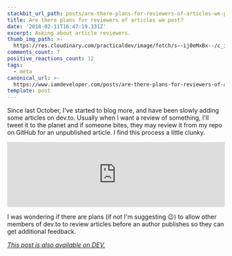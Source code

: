 ```yaml
---
stackbit_url_path: posts/are-there-plans-for-reviewers-of-articles-we-post--42nf
title: Are there plans for reviewers of articles we post?
date: '2018-02-11T16:47:19.331Z'
excerpt: Asking about article reviewers.
thumb_img_path: >-
  https://res.cloudinary.com/practicaldev/image/fetch/s--ij0eMxBx--/c_imagga_scale,f_auto,fl_progressive,h_420,q_auto,w_1000/https://thepracticaldev.s3.amazonaws.com/i/5cwbmzbxhzfeeo9sr579.png
comments_count: 7
positive_reactions_count: 12
tags:
  - meta
canonical_url: >-
  https://www.iamdeveloper.com/posts/are-there-plans-for-reviewers-of-articles-we-post--42nf/
template: post
---
```



Since last October, I've started to blog more, and have been slowly adding some   articles on dev.to. Usually when I want a review of something, I'll tweet it to the planet and if someone bites, they may review it from my repo on GitHub for an unpublished article. I find this process a little clunky.


<iframe class="liquidTag" src="https://dev.to/embed/twitter?args=916881082435465216" style="border: 0; width: 100%;"></iframe>


I was wondering if there are plans (if not I'm suggesting 😉) to allow other members of dev.to to review articles before an author publishes so they can get additional feedback.

*[This post is also available on DEV.](https://dev.to/nickytonline/are-there-plans-for-reviewers-of-articles-we-post--42nf)*


<script>
const parent = document.getElementsByTagName('head')[0];
const script = document.createElement('script');
script.type = 'text/javascript';
script.src = 'https://cdnjs.cloudflare.com/ajax/libs/iframe-resizer/4.1.1/iframeResizer.min.js';
script.charset = 'utf-8';
script.onload = function() {
    window.iFrameResize({}, '.liquidTag');
};
parent.appendChild(script);
</script>    
